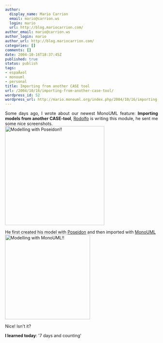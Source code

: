 ```yaml
---
author:
  display_name: Mario Carrion
  email: mario@carrion.ws
  login: mario
  url: http://blog.mariocarrion.com/
author_email: mario@carrion.ws
author_login: mario
author_url: http://blog.mariocarrion.com/
categories: []
comments: []
date: 2004-10-16T18:37:45Z
published: true
status: publish
tags:
- espaÃ±ol
- monouml
- personal
title: Importing from another CASE tool
url: /2004/10/16/importing-from-another-case-tool/
wordpress_id: 52
wordpress_url: http://mario.monouml.org/index.php/2004/10/16/importing-from-another-case-tool/
---
```


<div style="clear:both;"></div>
<p align="justify">Some days ago, I wrote about our newest MonoUML feature: <span style="font-weight:bold;">Importing models from another CASE-tool</span>, <a href="http://rodolfocampero.blogspot.com">Rodolfo</a> is writing this module, he sent me some nice screenshots.<br /><a href="http://www.geocities.com/k4rny/imgs/importer_classes_poseidon.png"><img src="http://www.geocities.com/k4rny/imgs/importer_classes_poseidon.png" border="0" widht="350" height="327" alt="Modelling with Poseidon!!"/></a></p>
<p align="justify">He first created his model with <a href="http://www.gentleware.com">Poseidon</a> and then imported with <a href="http://monouml.sf.net">MonoUML</a><br /><a href="http://www.geocities.com/k4rny/imgs/importer_classes_monouml.png"><img src="http://www.geocities.com/k4rny/imgs/importer_classes_monouml.png" widht="350" height="280" alt="Modelling with MonoUML!!" border="0"/></a></p>
<p align="justify">Nice! Isn't it?</p>
<p><span style="font-weight:bold;">I learned today</span>: '7 days and counting'</p>
<div style="clear:both; padding-bottom: 0.25em;"></div>
